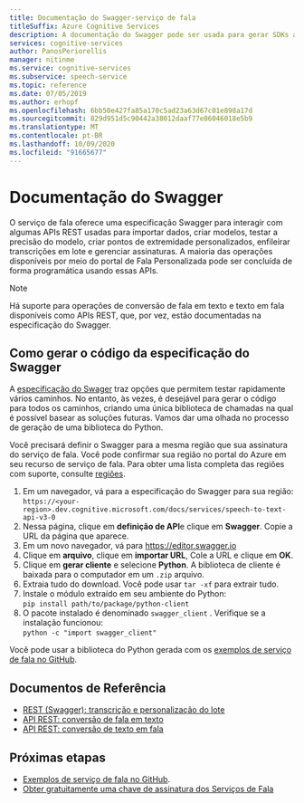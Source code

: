 ```yaml
---
title: Documentação do Swagger-serviço de fala
titleSuffix: Azure Cognitive Services
description: A documentação do Swagger pode ser usada para gerar SDKs automaticamente para várias linguagens de programação. Todas as operações em nosso serviço são compatíveis com o Swagger
services: cognitive-services
author: PanosPeriorellis
manager: nitinme
ms.service: cognitive-services
ms.subservice: speech-service
ms.topic: reference
ms.date: 07/05/2019
ms.author: erhopf
ms.openlocfilehash: 6bb50e427fa85a170c5ad23a63d67c01e898a17d
ms.sourcegitcommit: 829d951d5c90442a38012daaf77e86046018e5b9
ms.translationtype: MT
ms.contentlocale: pt-BR
ms.lasthandoff: 10/09/2020
ms.locfileid: "91665677"
---
```

# <a name="swagger-documentation"></a>Documentação do Swagger

O serviço de fala oferece uma especificação Swagger para interagir com algumas APIs REST usadas para importar dados, criar modelos, testar a precisão do modelo, criar pontos de extremidade personalizados, enfileirar transcrições em lote e gerenciar assinaturas. A maioria das operações disponíveis por meio do portal de Fala Personalizada pode ser concluída de forma programática usando essas APIs.

> [!NOTE]
> Há suporte para operações de conversão de fala em texto e texto em fala disponíveis como APIs REST, que, por vez, estão documentadas na especificação do Swagger.

## <a name="generating-code-from-the-swagger-specification"></a>Como gerar o código da especificação do Swagger

A [especificação do Swager](https://westus.dev.cognitive.microsoft.com/docs/services/speech-to-text-api-v3-0) traz opções que permitem testar rapidamente vários caminhos. No entanto, às vezes, é desejável para gerar o código para todos os caminhos, criando uma única biblioteca de chamadas na qual é possível basear as soluções futuras. Vamos dar uma olhada no processo de geração de uma biblioteca do Python.

Você precisará definir o Swagger para a mesma região que sua assinatura do serviço de fala. Você pode confirmar sua região no portal do Azure em seu recurso de serviço de fala. Para obter uma lista completa das regiões com suporte, consulte [regiões](regions.md).

1. Em um navegador, vá para a especificação do Swagger para sua região:  
       `https://<your-region>.dev.cognitive.microsoft.com/docs/services/speech-to-text-api-v3-0`
1. Nessa página, clique em **definição de API**e clique em **Swagger**. Copie a URL da página que aparece.
1. Em um novo navegador, vá para https://editor.swagger.io
1. Clique em **arquivo**, clique em **importar URL**, Cole a URL e clique em **OK**.
1. Clique em **gerar cliente** e selecione **Python**. A biblioteca de cliente é baixada para o computador em um `.zip` arquivo.
1. Extraia tudo do download. Você pode usar `tar -xf` para extrair tudo.
1. Instale o módulo extraído em seu ambiente do Python:  
       `pip install path/to/package/python-client`
1. O pacote instalado é denominado `swagger_client` . Verifique se a instalação funcionou:  
       `python -c "import swagger_client"`

Você pode usar a biblioteca do Python gerada com os [exemplos de serviço de fala no GitHub](https://aka.ms/csspeech/samples).

## <a name="reference-docs"></a>Documentos de Referência

* [REST (Swagger): transcrição e personalização do lote](https://westus.dev.cognitive.microsoft.com/docs/services/speech-to-text-api-v3-0)
* [API REST: conversão de fala em texto](rest-speech-to-text.md)
* [API REST: conversão de texto em fala](rest-text-to-speech.md)

## <a name="next-steps"></a>Próximas etapas

* [Exemplos de serviço de fala no GitHub](https://aka.ms/csspeech/samples).
* [Obter gratuitamente uma chave de assinatura dos Serviços de Fala](overview.md#try-the-speech-service-for-free)

